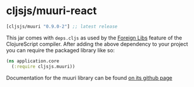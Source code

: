 # cljsjs/muuri-react

[](dependency)
```clojure
[cljsjs/muuri "0.9.0-2"] ;; latest release
```
[](/dependency)

This jar comes with `deps.cljs` as used by the [Foreign Libs][flibs] feature
of the ClojureScript compiler. After adding the above dependency to your project
you can require the packaged library like so:

```clojure
(ns application.core
  (:require cljsjs.muuri))
```

Documentation for the muuri library can be found [on its github page](https://github.com/haltu/muuri)

[flibs]: https://clojurescript.org/reference/packaging-foreign-deps